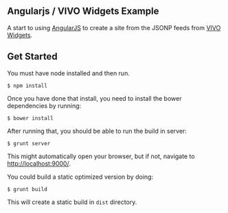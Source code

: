 ## Angularjs / VIVO Widgets Example

A start to using [AngularJS](http://angularjs.org/) to create a site
from the JSONP feeds from [VIVO
Widgets](https://github.com/OIT-ADS-Web/vivo_widgets).

## Get Started

You must have node installed and then run.

    $ npm install

Once you have done that install, you need to install the bower
dependencies by running:

    $ bower install

After running that, you should be able to run the build in server:

    $ grunt server

This might automatically open your browser, but if not, navigate to [http://localhost:9000/](http://localhost:9000/).

You could build a static optimized version by doing:

    $ grunt build

This will create a static build in ```dist``` directory.

